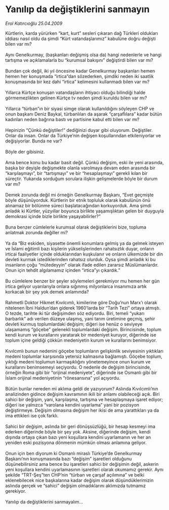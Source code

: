 # Yanılıp da değiştiklerini sanmayın

*Erol Katırcıoğlu 25.04.2009*

<div class="taraf_structure_2col_1zq">
<div class="margen_n">



 <p>Kürtlerin, karda yürürken “kart, kurt” sesleri çıkaran dağ Türkleri oldukları iddiası nasıl oldu da şimdi “Kürt vatandaşlarımız” kabulüne doğru değişti bilen var mı? <br/><br/>Aynı Genelkurmay, (başkanları değişmiş olsa da) hangi nedenlerle ve hangi tartışma ve açıklamalarla bu “kurumsal bakışını” değiştirdi bilen var mı? <br/><br/>Bundan çok değil, iki yıl öncesine kadar Genelkurmay başkanları hemen hemen her konuşmada “irtica”dan sözederken, şimdiki neden iki saatlik konuşmasında bir kez dahi “irtica” kelimesini kullanmadı bilen var mı? <br/><br/>Yıllarca Kürtçe konuşan vatandaşların ihtiyacı olduğu bilindiği halde görmemezlikten gelinen Kürtçe tv neden şimdi kuruldu bilen var mı? <br/><br/>Yıllarca “türban”ın bir siyasi simge olarak kullanıldığını söyleyen CHP ve onun başkanı Deniz Baykal, türbanlıları da aşarak “çarşaflılara” kadar bütün kadınları neden bağrına bastı ve partisine kabul etti bilen var mı? <br/><br/>Hepinizin “Çünkü değiştiler!” dediğinizi duyar gibi oluyorum. Değiştiler. Onlar da insan. Onlar da Türkiye’nin değişen koşullarından etkileniyorlar ve değişiyorlar. Bunda ne var? <br/><br/>Böyle der gibisiniz. <br/><br/>Ama bence konu bu kadar basit değil. Çünkü değişim, eski ile yeni arasında, başka bir deyişle değişmekte olanla varolmaya devam eden arasında bir “karşılaşmayı”, bir “tartışmayı” ve bir “hesaplaşmayı” gerekli kılan bir süreçtir. Yukarıda sorduğum sorulara ilişkin gelişmelerde böyle bir durum var mı? <br/><br/>Demek zorunda değil mi örneğin Genelkurmay Başkanı, “Evet geçmişte böyle düşünüyorduk. Kürtlerin bir etnik topluluk olarak kabulünün önü alınamaz bir bölünme süreci başlatacağından korkuyorduk. Ama şimdi anladık ki Kürtler, yüzyıllar boyunca birlikte yaşamışlıktan gelen bir duyguyla demokrasi içinde bizle birlikte yaşayabilirler?” <br/><br/>Buna benzer cümlelerle kurumsal olarak değiştiklerini bize, topluma anlatmak zorunda değiller mi? <br/><br/>Ya da “Biz eskiden, siyasette önemli konumlara gelmiş ya da gelmek isteyen ve İslami eğitimli bazı kişilerin yükselişlerinden rahatsızlık duyar, onların irticai faaliyetler içinde olduklarından kuşkulanır ve onların ülkemizde bir din devleti kurmak istediklerinden rahatsız olurduk. Oysa şimdi anladık ki bu insanların çoğu “mütedeyyin” olarak ifade edilen zararsız Müslümanlardır. Onun için tehdit algılamamız içinden “irtica”yı çıkardık.” <br/><br/>Bu cümlelere benzer bir şeyler söylemeleri gerekmiyor mu hemen her gün irtica geliyor uyarılarıyla onlara sığınmış milyonlarca insanımıza artık korkacak bir şey yok demek anlamında? <br/><br/>Rahmetli Doktor Hikmet Kıvılcımlı, kimilerine göre Doğu’nun Marx’ı olarak nitelenen İbni Haldun’dan giderek 1960’larda bir “Tarih Tezi” ortaya atmıştı. O tezde, tarihte iki tür değişimden söz ediyordu. Biri, temeli “yukarı barbarlık” adı verilen düzeye ulaşmış, yani tarım üretimine geçmiş, şehir devleti kurmuş toplumlardaki değişim; diğeri ise henüz o seviyeye ulaşamamış “göçebe” gelenekli toplumlardaki değişim. Birincisinde, toplum kendi kurum ve kurallarını yaratarak bir medeniyet kuruyor, diğerinde ise toplum içine geldiği çökkün medeniyetin kurum ve kurallarını benimsiyor. <br/><br/>Kıvılcımlı bunun nedenini göçebe toplumların gelişkinlik seviyesinin yıktıkları medeni toplumlar karşısında yetersiz kalmasına bağlamıştı. Göçebe toplum, yıktığı medeni toplumun karmaşıklığını yönetemeyince onun kurum ve kurallarını benimsemeyi seçiyordu. O nedenle de değişim birincisinde, örneğin Roma gibi bir “orijinal medeniyete”, diğerinde ise Osmanlı gibi bir İslam orijinal medeniyetinin “rönesansına” yol açıyordu. <br/><br/>Bütün bunlar nereden mi aklıma geldi de yazıyorum? Aslında Kıvılcımlı’nın analizinden gidince değişim kavramının ikili bir anlamı olabileceği açık. Biri sahici bir değişim, yani, karşılaşma, tartışma ve hesaplaşmaya işaret ediyor; diğeri ise yalnızca “varolana kendini uyarlama” yani bir pozisyon değiştirmeye. Değişim olmasına değişim her ikisi de ama yarattıkları ya da ima ettikleri ise çok farklı. <br/><br/>Sahici bir değişim, aslında bir geri dönüşsüzlüğü, bir hesap kesmeyi ima ederken diğerinde böyle bir şey yok. Aksine, diğerinde değişim, kendi dışında ortaya çıkan bazı yeni koşullara kendini uyarlamanın ve her an yeniden eski pozisyona dönmenin mümkün olması anlamına geliyor. <br/><br/>Onun için ben diyorum ki Osmanlı miraslı Türkiye’de Genelkurmay Başkanı’nın konuşmasında bazı “değişim” işaretleri olduğunu düşünebilirsiniz ama bence bu işaretleri sahici bir değişimin değil, askerin yeni koşullara kendini uyarlamasının işaretleri olarak okumamız gerekir. Aynı şekilde “TRT-Şeş”ten CHP’nin “türban ve çarşaf açılımına” ve belki eklenebilecek nice başkalarına kadar değişim olarak düşündüklerimizin aslında gerçek ve “sahici” değişim olmadıklarını aklımızda tutmamız gerekiyor. <br/><br/>Yanılıp da değiştiklerini sanmayalım...</p>

<br/>


<div id="taraf_not">
</div>

</div>


</div>

